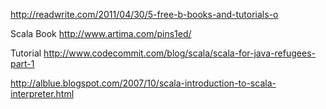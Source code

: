 http://readwrite.com/2011/04/30/5-free-b-books-and-tutorials-o

Scala Book
http://www.artima.com/pins1ed/

Tutorial
http://www.codecommit.com/blog/scala/scala-for-java-refugees-part-1


http://alblue.blogspot.com/2007/10/scala-introduction-to-scala-interpreter.html
